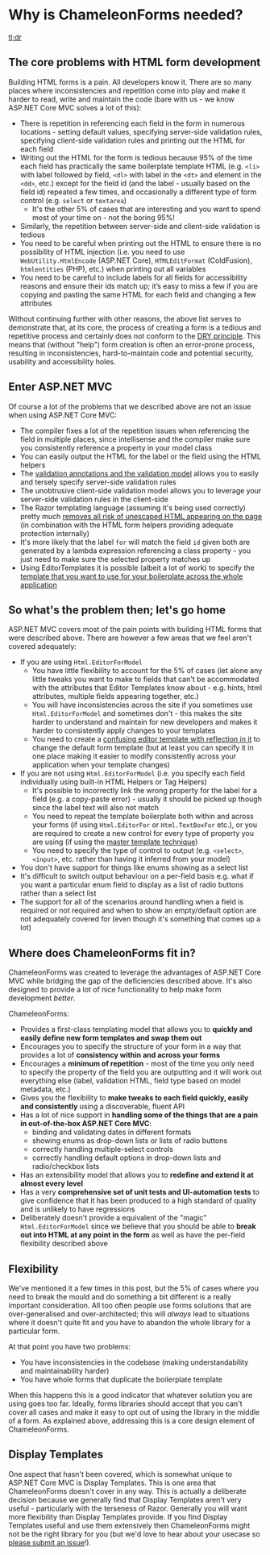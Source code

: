 # Why is ChameleonForms needed?

[tl;dr](why.md#where-does-chameleonforms-fit-in)

## The core problems with HTML form development

Building HTML forms is a pain. All developers know it. There are so many places where inconsistencies and repetition come into play and make it harder to read, write and maintain the code (bare with us - we know ASP.NET Core MVC solves a lot of this):

* There is repetition in referencing each field in the form in numerous locations - setting default values, specifying server-side validation rules, specifying client-side validation rules and printing out the HTML for each field
* Writing out the HTML for the form is tedious because 95% of the time each field has practically the same boilerplate template HTML (e.g. `<li>` with label followed by field, `<dl>` with label in the `<dt>` and element in the `<dd>`, etc.) except for the field id (and the label - usually based on the field id) repeated a few times, and occasionally a different type of form control (e.g. `select` or `textarea`)
    * It's the other 5% of cases that are interesting and you want to spend most of your time on - not the boring 95%!
* Similarly, the repetition between server-side and client-side validation is tedious
* You need to be careful when printing out the HTML to ensure there is no possibility of HTML injection (i.e. you need to use `WebUtility.HtmlEncode` (ASP.NET Core), `HTMLEditFormat` (ColdFusion), `htmlentities` (PHP), etc.) when printing out all variables
* You need to be careful to include labels for all fields for accessibility reasons and ensure their ids match up; it’s easy to miss a few if you are copying and pasting the same HTML for each field and changing a few attributes

Without continuing further with other reasons, the above list serves to demonstrate that, at its core, the process of creating a form is a tedious and repetitive process and certainly does not conform to the [DRY principle](http://en.wikipedia.org/wiki/Don't_repeat_yourself). This means that (without "help") form creation is often an error-prone process, resulting in inconsistencies, hard-to-maintain code and potential security, usability and accessibility holes.

## Enter ASP.NET MVC

Of course a lot of the problems that we described above are not an issue when using ASP.NET Core MVC:

* The compiler fixes a lot of the repetition issues when referencing the field in multiple places, since intellisense and the compiler make sure you consistently reference a property in your model class
* You can easily output the HTML for the label or the field using the HTML helpers
* The [validation annotations and the validation model](http://robdmoore.id.au/blog/2012/04/27/unobtrusive-validation-in-asp-net-mvc-3-and-4/) allows you to easily and tersely specify server-side validation rules
* The unobtrusive client-side validation model allows you to leverage your server-side validation rules in the client-side
* The Razor templating language (assuming it's being used correctly) pretty much [removes all risk of unescaped HTML appearing on the page](http://www.bryanavery.co.uk/post/2013/05/15/Cross-Site-Attacks-XSS-.aspx) (in combination with the HTML form helpers providing adequate protection internally)
* It's more likely that the label `for` will match the field `id` given both are generated by a lambda expression referencing a class property - you just need to make sure the selected property matches up
* Using EditorTemplates it is possible (albeit a lot of work) to specify the [template that you want to use for your boilerplate across the whole application](http://bradwilson.typepad.com/blog/2009/10/aspnet-mvc-2-templates-part-1-introduction.html)

## So what's the problem then; let's go home
ASP.NET MVC covers most of the pain points with building HTML forms that were described above. There are however a few areas that we feel aren't covered adequately:

* If you are using `Html.EditorForModel`
    * You have little flexibility to account for the 5% of cases (let alone any little tweaks you want to make to fields that can't be accommodated with the attributes that Editor Templates know about - e.g. hints, html attributes, multiple fields appearing together, etc.)
    * You will have inconsistencies across the site if you sometimes use `Html.EditorForModel` and sometimes don't - this makes the site harder to understand and maintain for new developers and makes it harder to consistently apply changes to your templates
    * You need to create a [confusing editor template with reflection in it](http://bradwilson.typepad.com/blog/2009/10/aspnet-mvc-2-templates-part-3-default-templates.html) to change the default form template (but at least you can specify it in one place making it easier to modify consistently across your application when your template changes)
* If you are not using `Html.EditorForModel` (i.e. you specify each field individually using built-in HTML Helpers or Tag Helpers)
    * It's possible to incorrectly link the wrong property for the label for a field (e.g. a copy-paste error) - usually it should be picked up though since the label text will also not match
    * You need to repeat the template boilerplate both within and across your forms (if using `Html.EditorFor` or `Html.TextBoxFor` etc.), or you are required to create a new control for every type of property you are using (if using the [master template technique](http://bradwilson.typepad.com/blog/2009/10/aspnet-mvc-2-templates-part-5-master-page-templates.html))
    * You need to specify the type of control to output (e.g. `<select>`, `<input>`, etc. rather than having it inferred from your model)
* You don't have support for things like enums showing as a select list
* It's difficult to switch output behaviour on a per-field basis e.g. what if you want a particular enum field to display as a list of radio buttons rather than a select list
* The support for all of the scenarios around handling when a field is required or not required and when to show an empty/default option are not adequately covered for (even though it's something that comes up a lot)

## Where does ChameleonForms fit in?
ChameleonForms was created to leverage the advantages of ASP.NET Core MVC while bridging the gap of the deficiencies described above. It's also designed to provide a lot of nice functionality to help make form development *better*.

ChameleonForms:

* Provides a first-class templating model that allows you to **quickly and easily define new form templates and swap them out**
* Encourages you to specify the structure of your form in a way that provides a lot of **consistency within and across your forms**
* Encourages a **minimum of repetition** - most of the time you only need to specify the property of the field you are outputting and it will work out everything else (label, validation HTML, field type based on model metadata, etc.)
* Gives you the flexibility to **make tweaks to each field quickly, easily and consistently** using a discoverable, fluent API
* Has a lot of nice support in **handling some of the things that are a pain in out-of-the-box ASP.NET Core MVC**:
    * binding and validating dates in different formats
    * showing enums as drop-down lists or lists of radio buttons
    * correctly handling multiple-select controls
    * correctly handling default options in drop-down lists and radio/checkbox lists
* Has an extensibility model that allows you to **redefine and extend it at almost every level**
* Has a very **comprehensive set of unit tests and UI-automation tests** to give confidence that it has been produced to a high standard of quality and is unlikely to have regressions
* Deliberately doesn't provide a equivalent of the "magic" `Html.EditorForModel` since we believe that you should be able to **break out into HTML at any point in the form** as well as have the per-field flexibility described above

## Flexibility
We've mentioned it a few times in this post, but the 5% of cases where you need to break the mould and do something a bit different is a really important consideration. All too often people use forms solutions that are over-generalised and over-architected; this will *always* lead to situations where it doesn't quite fit and you have to abandon the whole library for a particular form.

At that point you have two problems:

* You have inconsistencies in the codebase (making understandability and maintainability harder)
* You have whole forms that duplicate the boilerplate template

When this happens this is a good indicator that whatever solution you are using goes too far. Ideally, forms libraries should accept that you can't cover all cases and make it easy to opt out of using the library in the middle of a form. As explained above, addressing this is a core design element of ChameleonForms.

## Display Templates
One aspect that hasn't been covered, which is somewhat unique to ASP.NET Core MVC is Display Templates. This is one area that ChameleonForms doesn't cover in any way. This is actually a deliberate decision because we generally find that Display Templates aren't very useful - particularly with the terseness of Razor. Generally you will want more flexibility than Display Templates provide. If you find Display Templates useful and use them extensively then ChameleonForms might not be the right library for you (but we'd love to hear about your usecase so [please submit an issue](https://github.com/MRCollective/ChameleonForms/issues)!).
